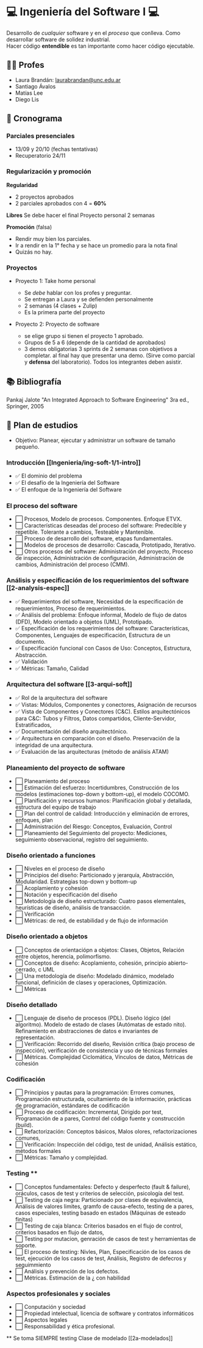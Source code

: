 # 💻️ Ingeniería del Software I 💻️
Desarrollo de *cualquier* software y en el *proceso* que conlleva.
Como desarrollar software de solidez industrial.  
Hacer código **entendible** es tan importante como hacer código ejecutable.

## 👩‍🏫️ Profes
* Laura Brandán: [laurabrandan@unc.edu.ar](laurabrandan@unc.edu.ar)
* Santiago Ávalos
* Matías Lee
* Diego Lis

## 📆 Cronograma
### Parciales presenciales
* 13/09 y 20/10  (fechas tentativas)
* Recuperatorio 24/11

### Regularización y promoción
**Regularidad**
* 2 proyectos aprobados
* 2 parciales aprobados con 4 = **60%**

**Libres**
Se debe hacer el final
Proyecto personal 2 semanas

**Promoción** (falsa)
* Rendir muy bien los parciales.
* Ir a rendir en la 1° fecha y se hace un promedio para la nota final
* Quizás no hay.

### Proyectos
* Proyecto 1: Take home personal
    * Se *debe* hablar con los profes y preguntar.
    * Se entregan a Laura y se defienden personalmente
    * 2 semanas (4 clases + Zulip)
    * Es la primera parte del proyecto

* Proyecto 2: Proyecto de software
    * se elige grupo si tienen el proyecto 1 aprobado.
    * Grupos de 5 a 6 (depende de la cantidad de aprobados)
    * 3 demos obligatorias 3 sprints de 2 semanas con objetivos a completar.
      al final hay que presentar una demo. (Sirve como parcial y **defensa** del 
      laboratorio). Todos los integrantes deben asistir.

## 📚️ Bibliografía
Pankaj Jalote "An Integrated Approach to Software Engineering" 3ra ed.,
Springer, 2005

## 📑️ Plan de estudios
* Objetivo: Planear, ejecutar y administrar un software de tamaño pequeño.

### **Introducción** [[Ingenieria/ing-soft-1/1-intro]]
+ ✅️ El dominio del problema
+ ✅️ El desafío de la Ingeniería del Software
+ ✅️ El enfoque de la Ingeniería del Software

### **El proceso del software**
+ ⬜️ Procesos, Modelo de procesos. Componentes. Enfoque ETVX.
+ ⬜️ Características deseadas del proceso del software: Predecible y repetible. Tolerante a cambios, Testeable y Mantenible.
+ ⬜️ Proceso de desarrollo del software, etapas fundamentales.
+ ⬜️ Modelos de procesos de desarrollo: Cascada, Prototipado, Iterativo.
+ ⬜️ Otros procesos del software: Administración del proyecto, Proceso de inspección, Administración de configuración, Administración de cambios, Administración del proceso (CMM).

### **Análisis y especificación de los requerimientos del software**  [[2-analysis-espec]]
+ ✅️ Requerimientos del software, Necesidad de la especificación de requerimientos, Proceso de requerimientos.
+ ✅️ Análisis del problema: Enfoque informal, Modelo de flujo de datos (DFD), Modelo orientado a objetos (UML), Prototipado.
+ ✅️ Especificación de los requerimientos del software: Características, Componentes, Lenguajes de especificación, Estructura de un documento.
+ ✅️ Especificación funcional con Casos de Uso: Conceptos, Estructura, Abstracción.
+ ✅️ Validación
+ ✅️ Métricas: Tamaño, Calidad

### **Arquitectura del software** [[3-arqui-soft]]
+ ✅️ Rol de la arquitectura del software
+ ✅️ Vistas: Módulos, Componentes y conectores, Asignación de recursos
+ ✅️ Vista de Componentes y Conectores (C&C). Estilos arquitectónicos para C&C: Tubos y Filtros, Datos compartidos, Cliente-Servidor, Estratificados,
+ ✅️ Documentación del diseño arquitectónico.
+ ✅️ Arquitectura en comparación con el diseño. Preservación de la integridad de una arquitectura.
+ ✅️ Evaluación de las arquitecturas (método de análisis ATAM)

### **Planeamiento del proyecto de software**
+ ⬜️ Planeamiento del proceso
+ ⬜️ Estimación del esfuerzo: Incertidumbres, Construcción de los modelos (estimaciones top-down y bottom-up), el modelo COCOMO.
+ ⬜️ Planificación y recursos humanos: Planificación global y detallada, estructura del equipo de trabajo
+ ⬜️ Plan del control de calidad: Introducción y eliminación de errores, enfoques, plan
+ ⬜️ Administración del Riesgo: Conceptos, Evaluación, Control
+ ⬜️ Planeamiento del Seguimiento del proyecto: Mediciones, seguimiento observacional, registro del seguimiento.

### **Diseño orientado a funciones**
+ ⬜️ Niveles en el proceso de diseño
+ ⬜️ Principios del diseño: Particionado y jerarquía, Abstracción, Modularidad. Estrategias top-down y bottom-up
+ ⬜️ Acoplamiento y cohesión
+ ⬜️ Notación y especificación del diseño
+ ⬜️ Metodología de diseño estructurado: Cuatro pasos elementales, heurísticas de diseño, análisis de transacción.
+ ⬜️ Verificación
+ ⬜️ Métricas: de red, de estabilidad y de flujo de información

### **Diseño orientado a objetos**
+ ⬜️ Conceptos de orientaciópn a objetos: Clases, Objetos, Relación entre objetos, herencia, polimorfismo.
+ ⬜️ Conceptos de diseño: Acoplamiento, cohesión, principio abierto-cerrado, c UML
+ ⬜️ Una metodología de diseño: Modelado dinámico, modelado funcional, definición de clases y operaciones, Optimización.
+ ⬜️ Métricas

### **Diseño detallado**
+ ⬜️ Lenguaje de diseño de procesos (PDL). Diseño lógico (del algoritmo). Modelo de estado de clases (Autómatas de estado nito). Refinamiento en abstracciones de datos e invariantes de representación.
+ ⬜️ Verificación: Recorrido del diseño, Revisión crítica (bajo proceso de inspección), verificación de consistencia y uso de técnicas formales
+ ⬜️ Métricas. Complejidad Ciclomática, Vínculos de datos, Métricas de cohesión

### **Codificación**
+ ⬜️ Principios y pautas para la programación: Errores comunes, Programación estructurada, ocultamiento de la información, prácticas de programación, estándares de codificación
+ ⬜️ Proceso de codificación: Incremental, Dirigido por test, Programación de a pares, Control del código fuente y construcción (build).
+ ⬜️ Refactorización: Conceptos básicos, Malos olores, refactorizaciones comunes,
+ ⬜️ Verificación: Inspección del código, test de unidad, Análisis estático, métodos formales
+ ⬜️ Métricas: Tamaño y complejidad.

### **Testing** **
+ ⬜️ Conceptos fundamentales: Defecto y desperfecto  (fault & failure), oráculos, casos de test y criterios de selección, psicología del test.
+ ⬜️ Testing de caja negra: Particionado por clases de equivalencia, Análisis de valores limites, gramfo de causa-efecto, testing de a pares, casos especiales, testing basado en estados (Máquinas de esteado finitas)
+ ⬜️ Testing de caja blanca: Criterios basados en el flujo de control, criterios basados en flujo de datos,
+ ⬜️ Testing por mutacion, genración de casos de test y herramientas de soporte.
+ ⬜️ El proceso de testing: Nivles, Plan, Especificación de los casos de test, ejecución de los casos de test, Análisis, Registro de defecros y seguimmiento
+ ⬜️ Análisis y prevención de los defectos.
+ ⬜️ Métricas. Estimación de la ¿ con habilidad

### **Aspectos profesionales y sociales**
+ ⬜️ Conputación y sociedad
+ ⬜️ Propiedad intelectual, licencia de software y contratos informáticos
+ ⬜️ Aspectos legales
+ ⬜️ Responsabilidad y ética profesional.

** Se toma SIEMPRE testing
Clase de modelado [[2a-modelados]] 